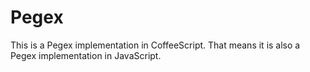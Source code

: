 # Pegex

This is a Pegex implementation in CoffeeScript. That means it is also a Pegex
implementation in JavaScript.
